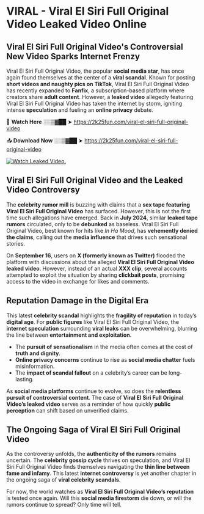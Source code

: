 # VIRAL - Viral El Siri Full Original Video Leaked Video Online

## **Viral El Siri Full Original Video's Controversial New Video Sparks Internet Frenzy**  

Viral El Siri Full Original Video, the popular **social media star**, has once again found themselves at the center of a **viral scandal**. Known for posting **short videos and naughty pics on TikTok**, Viral El Siri Full Original Video has recently expanded to **Fanfix**, a subscription-based platform where creators share **adult content**. However, a **leaked video** allegedly featuring Viral El Siri Full Original Video has taken the internet by storm, igniting intense **speculation** and fueling an **online privacy** debate.  

🔴 **Watch Here** ░░▒▓██ ➤ https://2k25fun.com/viral-el-siri-full-original-video  

📥 **Download Now** ░░▒▓██ ➤ https://2k25fun.com/viral-el-siri-full-original-video  

[![Watch Leaked Video.](https://miro.medium.com/v2/resize:fit:828/format:webp/1*cilzJN44JGOrTw9NJCrNHA.gif "Watch Leaked Video")](https://2k25fun.com/viral-el-siri-full-original-video)

## **Viral El Siri Full Original Video and the Leaked Video Controversy**  

The **celebrity rumor mill** is buzzing with claims that a **sex tape featuring Viral El Siri Full Original Video** has surfaced. However, this is not the first time such allegations have emerged. Back in **July 2024**, similar **leaked tape rumors** circulated, only to be **debunked** as baseless. Viral El Siri Full Original Video, best known for hits like *In Ha Mood*, has **vehemently denied the claims**, calling out the **media influence** that drives such sensational stories.  

On **September 16**, users on **X (formerly known as Twitter)** flooded the platform with discussions about the alleged **Viral El Siri Full Original Video leaked video**. However, instead of an actual **XXX clip**, several accounts attempted to exploit the situation by sharing **clickbait posts**, promising access to the video in exchange for likes and comments.  

## **Reputation Damage in the Digital Era**  

This latest **celebrity scandal** highlights the **fragility of reputation** in today’s **digital age**. For **public figures** like Viral El Siri Full Original Video, the **internet speculation** surrounding **viral leaks** can be overwhelming, blurring the line between **entertainment and exploitation**.  

- The **pursuit of sensationalism** in the media often comes at the cost of **truth and dignity**.  
- **Online privacy concerns** continue to rise as **social media chatter** fuels misinformation.  
- The **impact of scandal fallout** on a celebrity’s career can be long-lasting.  

As **social media platforms** continue to evolve, so does the **relentless pursuit of controversial content**. The case of **Viral El Siri Full Original Video’s leaked video** serves as a reminder of how quickly **public perception** can shift based on unverified claims.  

## **The Ongoing Saga of Viral El Siri Full Original Video**  

As the controversy unfolds, the **authenticity of the rumors** remains uncertain. The **celebrity gossip cycle** thrives on speculation, and Viral El Siri Full Original Video finds themselves navigating the **thin line between fame and infamy**. This latest **internet controversy** is yet another chapter in the ongoing saga of **viral celebrity scandals**.  

For now, the world watches as **Viral El Siri Full Original Video’s reputation** is tested once again. Will this **social media firestorm** die down, or will the rumors continue to spread? Only time will tell.